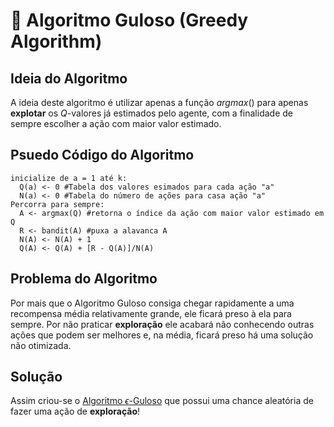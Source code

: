 # 🥄 Algoritmo Guloso (Greedy Algorithm)

## Ideia do Algoritmo
A ideia deste algoritmo é utilizar apenas a função $argmax()$ para apenas **explotar** os $Q$-valores já estimados pelo agente, com a finalidade de sempre escolher a ação com maior valor estimado.

## Psuedo Código do Algoritmo
```
inicialize de a = 1 até k:
  Q(a) <- 0 #Tabela dos valores esimados para cada ação "a"
  N(a) <- 0 #Tabela do número de ações para casa ação "a"
Percorra para sempre:
  A <- argmax(Q) #retorna o índice da ação com maior valor estimado em Q
  R <- bandit(A) #puxa a alavanca A
  N(A) <- N(A) + 1
  Q(A) <- Q(A) + [R - Q(A)]/N(A) 
 ```

## Problema do Algoritmo
Por mais que o Algoritmo Guloso consiga chegar rapidamente a uma recompensa média relativamente grande, ele ficará preso à ela para sempre. Por não praticar **exploração** ele acabará não conhecendo outras ações que podem ser melhores e, na média, ficará preso há uma solução não otimizada.

## Solução
Assim criou-se o [Algoritmo $\epsilon$-Guloso](Algoritmo%20Epsilon-Guloso) que possui uma chance aleatória de fazer uma ação de **exploração**!
